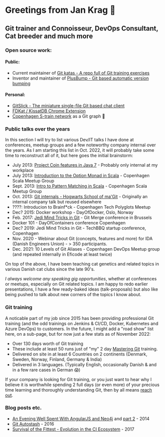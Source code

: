 # Greetings from Jan Krag 👋

## Git trainer and Connoisseur, DevOps Consultant, Cat breeder and much more

### Open source work:

#### Public:

* Current maintainer of [Git katas - A repo full of Git training exercises](https://github.com/eficode-academy/git-katas)
* Inventor and maintainer of [PlusBump - Git based automatic version bumping](https://github.com/Praqma/PlusBump)

#### Personal:

* [GitSlick - The miniature single-file Git based chat client](https://github.com/JKrag/GitSlick)
* [FDKat / KissatDB Chrome Extension](https://github.com/JKrag/fdkat-chrome-extension)
* [Copenhagen S-train network](https://github.com/JKrag/cph-s-trains-graph) as a Git graph 🤪

### Public talks over the years

In this section I will try to list various Dev/IT talks I have done at conferences, meetup groups and a few noteworthy company internal over the years. As I am starting this list in Oct. 2022, it will probably take some time to reconstruct all of it, but here  goes the initial brainstorm:

* July 2013: [Project Coin features in Java 7](https://www.slideshare.net/jankrag/java7-coin) - Probably only internal at my workplace
* July 2013: [Introduction to the Option Monad in Scala](https://www.slideshare.net/jankrag/introduction-to-option-monad-in-scala) - Copenhagen Scala Meetup Group
* Sept. 2013: [Intro to Pattern Matching in Scala](https://www.slideshare.net/jankrag/intro-to-pattern-matching-in-scala) - Copenhagen Scala Meetup Group
* Oct. 2013: [Git internals - Hogwarts School of ma'Git](https://www.slideshare.net/jankrag/git-internals-26784067) - Originally an internal company talk but reused elsewhere
* ????: Introducion to Brainf*ck - Copenhagen Tech Polyglots Meetup
* Dec? 2015: Docker workshop - DayOfDocker, Oslo, Norway
* Feb. 2017: [Jedi Mind Tricks in Git](https://www.slideshare.net/jankrag/jedi-mind-tricks-for-git) - Git Merge conference in Brussels
* Docker 101 - DayOfContainers conference Copenhagen
* Dec? 2019: Jedi Mind Tricks in Git - TechBBQ startup conference, Copenhagen
* Nov. 2020 - Webinar about Git (concepts, features and more) for IDA (Danish Engineers Union) - > 350 participants.
* Dec. 2021: 10 Levels of Git Aliases - Copenhagen DevOps Meetup group (and repeated internally in Eficode at least twice)

On top of the above, I have been teaching cat genetics and related topics in various Danish cat clubs since the late 90's.

*I always welcome any speaking gig opportunities*, whether at conferences or meetups, especially on Git related topics. I am happy to redo earlier presentations, I have a few ready-baked ideas (talk-proposals) but also like being pushed to talk about new corners of the topics I know about.

### Git training

A noticable part of my job since 2015 has been providing professional Git training (and the odd trainings on Jenkins & CI/CD, Docker, Kubernetes and Azure DevOps) to customers.
In the future, I might add a "road show" list here, on a sub-page, but for now just a few stats as of November 2022:

* Over 130 days worth of Git training
* These include at least 50 runs just of "my" 2 day [Mastering Git](https://www.eficode.com/academy/mastering-git) training.
* Delivered on site in at least 6 Countries on 2 continents (Denmark, Sweden, Norway, Finland, Germany & India) 
* Delivered in 3 languages. (Typically English, occasionally Danish & and in a few rare cases in German 😱)

If your company is looking for Git training, or you just want to hear why I believe it is worthwhile spending 2 full days (or even more) of your precious time learning and thoroughly understanding Git, then by all means [reach out](mailto:jan.krag@eficode.com).


### Blog posts etc.

* [An Evening Well Spent With AngularJS and Neo4j](https://blog.xpresso.dk/blog/2014/03/13/an-evening-well-spent-with-angularjs-and-neo4j-part-1/) and [part 2](https://blog.xpresso.dk/blog/2014/03/13/an-evening-well-spent-with-angularjs-and-neo4j-part-2/) - 2014
* [Git Autostash](https://www.eficode.com/blog/git-autostash) - 2016
* [Survival of the Fittest - Evolution in the CI Ecosystem](https://www.eficode.com/blog/survival-of-the-fittest) -  2017

<!--
**JKrag/JKrag** is a ✨ _special_ ✨ repository because its `README.md` (this file) appears on your GitHub profile.

Here are some ideas to get you started:

- 🔭 I’m currently working on ...
- 🌱 I’m currently learning ...
- 👯 I’m looking to collaborate on ...
- 🤔 I’m looking for help with ...
- 💬 Ask me about ...
- 📫 How to reach me: ...
- 😄 Pronouns: ...
- ⚡ Fun fact: ...
-->
